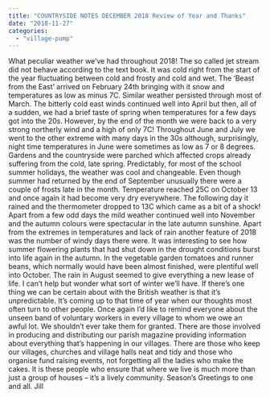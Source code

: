 ```yaml
---
title: "COUNTRYSIDE NOTES DECEMBER 2018 Review of Year and Thanks"
date: "2018-11-27"
categories: 
  - "village-pump"
---
```


What peculiar weather we’ve had throughout 2018! The so called jet stream did not behave according to the text book. It was cold right from the start of the year fluctuating between cold and frosty and cold and wet. The ‘Beast from the East’ arrived on February 24th bringing with it snow and temperatures as low as minus 7C. Similar weather persisted through most of March. The bitterly cold east winds continued well into April but then, all of a sudden, we had a brief taste of spring when temperatures for a few days got into the 20s. However, by the end of the month we were back to a very strong northerly wind and a high of only 7C! Throughout June and July we went to the other extreme with many days in the 30s although, surprisingly, night time temperatures in June were sometimes as low as 7 or 8 degrees. Gardens and the countryside were parched which affected crops already suffering from the cold, late spring. Predictably, for most of the school summer holidays, the weather was cool and changeable. Even though summer had returned by the end of September unusually there were a couple of frosts late in the month. Temperature reached 25C on October 13 and once again it had become very dry everywhere. The following day it rained and the thermometer dropped to 13C which came as a bit of a shock! Apart from a few odd days the mild weather continued well into November and the autumn colours were spectacular in the late autumn sunshine. Apart from the extremes in temperatures and lack of rain another feature of 2018 was the number of windy days there were. It was interesting to see how summer flowering plants that had shut down in the drought conditions burst into life again in the autumn. In the vegetable garden tomatoes and runner beans, which normally would have been almost finished, were plentiful well into October. The rain in August seemed to give everything a new lease of life. I can’t help but wonder what sort of winter we’ll have. If there’s one thing we can be certain about with the British weather is that it’s unpredictable. It’s coming up to that time of year when our thoughts most often turn to other people. Once again I’d like to remind everyone about the unseen band of voluntary workers in every village to whom we owe an awful lot. We shouldn’t ever take them for granted. There are those involved in producing and distributing our parish magazine providing information about everything that’s happening in our villages. There are those who keep our villages, churches and village halls neat and tidy and those who organise fund raising events, not forgetting all the ladies who make the cakes. It is these people who ensure that where we live is much more than just a group of houses – it’s a lively community. Season’s Greetings to one and all. Jill
